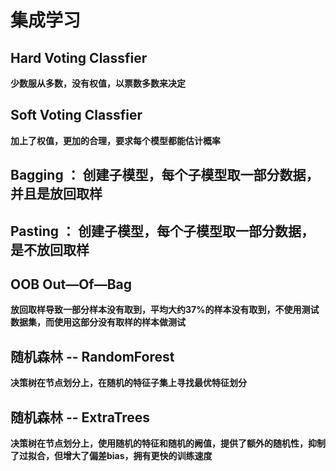 # 集成学习
## Hard Voting Classfier
**少数服从多数，没有权值，以票数多数来决定**
## Soft Voting Classfier
**加上了权值，更加的合理，要求每个模型都能估计概率**
## Bagging ： 创建子模型，每个子模型取一部分数据，并且是放回取样
## Pasting ： 创建子模型，每个子模型取一部分数据，是不放回取样
## OOB  Out—Of—Bag
**放回取样导致一部分样本没有取到，平均大约37%的样本没有取到，不使用测试数据集，而使用这部分没有取样的样本做测试**
## 随机森林 -- RandomForest
**决策树在节点划分上，在随机的特征子集上寻找最优特征划分**
## 随机森林 -- ExtraTrees
**决策树在节点划分上，使用随机的特征和随机的阙值，提供了额外的随机性，抑制了过拟合，但增大了偏差bias，拥有更快的训练速度**
